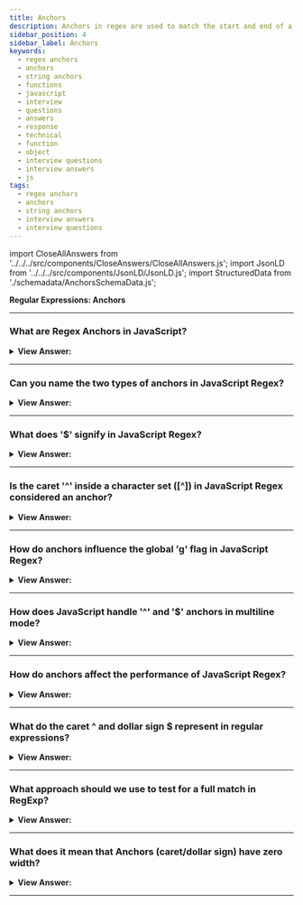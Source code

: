 ```yaml
---
title: Anchors
description: Anchors in regex are used to match the start and end of a string. They are used to match the start and end of a string.
sidebar_position: 4
sidebar_label: Anchors
keywords:
  - regex anchors
  - anchors
  - string anchors
  - functions
  - javascript
  - interview
  - questions
  - answers
  - response
  - technical
  - function
  - object
  - interview questions
  - interview answers
  - js
tags:
  - regex anchors
  - anchors
  - string anchors
  - interview answers
  - interview questions
---
```


import CloseAllAnswers from '../../../src/components/CloseAnswers/CloseAllAnswers.js';
import JsonLD from '../../../src/components/JsonLD/JsonLD.js';
import StructuredData from './schemadata/AnchorsSchemaData.js';

<JsonLD data={StructuredData} />

<head>
  <title>Anchors | Regular Expressions Interview Questions</title>
</head>

**Regular Expressions: Anchors**

<CloseAllAnswers />

---

### What are Regex Anchors in JavaScript?

<details>
  <summary><strong>View Answer:</strong></summary>
  <div>
  <div><strong>Interview Response:</strong> Regex Anchors in JavaScript, "^" and "$", are special characters used to match the start and end of a string respectively. They help target precise positions in pattern searches.
  </div>
  </div>
</details>

---

### Can you name the two types of anchors in JavaScript Regex?

<details>
  <summary><strong>View Answer:</strong></summary>
  <div>
  <div><strong>Interview Response:</strong> In JavaScript Regex, there are two types of anchors: caret "^" for start-of-string or line anchor, and dollar sign "$" for end-of-string or line anchor.
  </div>
  </div>
</details>

---

### What does '$' signify in JavaScript Regex?

<details>
  <summary><strong>View Answer:</strong></summary>
  <div>
  <div><strong>Interview Response:</strong> In JavaScript Regex, the "$" symbol is an anchor that matches the end of a string, input, or line.
  </div><br />
  <div><strong className="codeExample">Code Example:</strong><br /><br />

  <div></div>

```js
let str1 = "Hello, world!";
let str2 = "It's a small toy!";

let regex = /world!$/;

console.log(regex.test(str1)); // Outputs: true
console.log(regex.test(str2)); // Outputs: false
```

  </div>
  </div>
</details>

---

### Is the caret '^' inside a character set ([^]) in JavaScript Regex considered an anchor?

<details>
  <summary><strong>View Answer:</strong></summary>
  <div>
  <div><strong>Interview Response:</strong> No, within a character set in JavaScript Regex, the caret "^" is not an anchor. Instead, it negates the set, matching any character not specified.
  </div><br />
  <div><strong className="codeExample">Code Example:</strong><br /><br />

  <div></div>

Here's an example of how "^" is used inside a character set in JavaScript Regex:

```javascript
let str = "hello world123";

// Matches any character that is NOT a letter or a space
let regex = /[^a-zA-Z\s]/g; 

let result = str.match(regex);

console.log(result);  // Output: ['1', '2', '3']
```

In this code, the regex `[^a-zA-Z\s]` matches any character that is not a letter (either lowercase 'a-z' or uppercase 'A-Z') and not a whitespace character (`\s`). The 'g' flag makes the search global, looking through the entire string.

  </div>
  </div>
</details>

---

### How do anchors influence the global 'g' flag in JavaScript Regex?

<details>
  <summary><strong>View Answer:</strong></summary>
  <div>
  <div><strong>Interview Response:</strong> Anchors influence the 'g' flag in JavaScript Regex by determining where matches are sought. "^" makes the pattern match start at the string's beginning, "$" matches the end, even with global searches.
  </div><br />
  <div><strong className="codeExample">Code Example:</strong><br /><br />

  <div></div>

```js
let regexWithoutAnchors = /apple/g;
console.log(str.match(regexWithoutAnchors)); 
// Outputs: [ 'apple', 'apple', 'apple' ]

let regexWithAnchors = /^apple$/g;
console.log(str.match(regexWithAnchors)); 
// Outputs: null

///////////////////////////////////////

let str2 = "apple";

let regexWithAnchors2 = /^apple$/g;
console.log(str2.match(regexWithAnchors2)); 
// Outputs: ["apple"]
```

  </div>
  </div>
</details>

---

### How does JavaScript handle '^' and '$' anchors in multiline mode?

<details>
  <summary><strong>View Answer:</strong></summary>
  <div>
  <div><strong>Interview Response:</strong> In multiline mode, the "^" and "$" anchors in JavaScript Regex match the start and end of each line, respectively, rather than just the start or end of the entire string.
  </div><br />
  <div><strong className="codeExample">Code Example:</strong><br /><br />

  <div></div>

```javascript
let str = "apple\nbanana\napple";

let regexWithoutM = /^apple$/g;
console.log(str.match(regexWithoutM)); 
// Outputs: null (Without "m" flag)

let regexWithM = /^apple$/gm;
console.log(str.match(regexWithM)); 
// Outputs: [ 'apple', 'apple' ] (With "m" flag)
```

In this example, `^apple$` doesn't match anything because without the "m" flag, it expects the entire string to be "apple". However, with the "m" flag, `^apple$` matches each line where "apple" is the only content. Hence, it matches the first and the third lines.

  </div>
  </div>
</details>

---

### How do anchors affect the performance of JavaScript Regex?

<details>
  <summary><strong>View Answer:</strong></summary>
  <div>
  <div><strong>Interview Response:</strong> Anchors can improve the performance of JavaScript Regex by limiting the search space, reducing unnecessary checks, and enabling faster failure when a match is not possible.
  </div>
  </div>
</details>

---

### What do the caret ^ and dollar sign $ represent in regular expressions?

<details>
  <summary><strong>View Answer:</strong></summary>
  <div>
  <div><strong>Interview Response:</strong> The caret '^' represents the start of a line or string, and the dollar sign '$' represents the end in regular expressions.
    </div><br />
  <div><strong>Technical Response:</strong> The caret ^ and dollar $ characters have special meaning in a regexp. They are called anchors. The caret ^ matches at the beginning of the text, and the dollar $ represents the end. You should note that we could use the startsWith and endsWith methods to perform the same task, which is the recommendation. We use regular expressions for more complex tests in JavaScript.
    </div><br />
  <div><strong className="codeExample">Code Example:</strong><br /><br />

  <div></div>

```js
let str1 = 'Mary had a little lamb';
console.log(/^Mary/.test(str1)); // true

let str2 = "it's fleece was white as snow";
console.log(/snow$/.test(str2)); // true
```

  </div>
  </div>
</details>

---

### What approach should we use to test for a full match in RegExp?

<details>
  <summary><strong>View Answer:</strong></summary>
  <div>
  <div><strong>Interview Response:</strong> To test for a full match in RegExp, we should surround the pattern with '^' (start anchor) and '$' (end anchor).
    </div><br />
  <div><strong>Technical Details:</strong> Both anchors, caret, and dollar sign, together ^...$ often get used in testing whether a string fully matches the pattern. For instance, check if the user input is in the proper format.
    </div><br />
  <div><strong className="codeExample">Code Example:</strong><br /><br />

  <div></div>

```js
let goodInput = '12:34';
let badInput = '12:345';

let regexp = /^\d\d:\d\d$/;
console.log(regexp.test(goodInput)); // true
console.log(regexp.test(badInput)); // false
```

  </div>
  </div>
</details>

---

### What does it mean that Anchors (caret/dollar sign) have zero width?

<details>
  <summary><strong>View Answer:</strong></summary>
  <div>
  <div><strong>Interview Response:</strong> Anchors having zero width means they match a position in the input string, not the actual characters. They don't consume any characters. They do not match a character but instead force the regexp engine to check the condition (text start/end).
    </div>
  </div>
</details>

---
